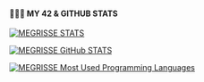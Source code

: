
#### 🧑🏽‍💻 MY 42  & GITHUB STATS

[![MEGRISSE STATS](https://badge.mediaplus.ma/binary/megrisse)](https://github.com/megrisse)
<br>

[![MEGRISSE GitHub STATS](https://github-readme-stats.vercel.app/api?username=megrisse&show_icons=true&theme=radical)](https://github.com/megrisse)

[![MEGRISSE Most Used Programming Languages](https://github-readme-stats.vercel.app/api/top-langs/?username=megrisse&layout=compact&hide_border=true&theme=darcula&bg_color=00000000&langs_count=6)](https://github.com/megrisse)